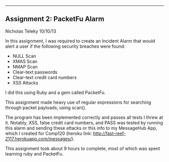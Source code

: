 -----------------------
Assignment 2: PacketFu Alarm
-----------------------

Nicholas Teleky
10/10/13

In this assignment, I was required to create an Incident Alarm that would alert a user
if the following security breaches were found:

* NULL Scan
* XMAS Scan
* NMAP Scan
* Clear-text passwords
* Clear-text credit card numbers
* XSS Attacks

I did this using Ruby and a gem called PacketFu.

This assignment made heavy use of regular expressions for searching through packet payloads, using
scan().

The program has been implemented correctly and passes all tests I threw at it. Notably, XSS, false credit card numbers,
and PASS was tested by running this alarm and sending these attacks or this info to my MessageHub App, which
I created for Comp120 (heroku link: http://fast-reef-2117.herokuapp.com/messages/).

This assignment took about 9 hours to complete, most of which was spent learning ruby and PacketFu.